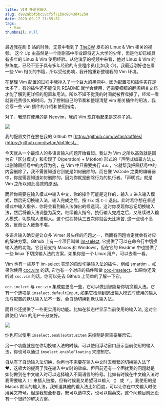 ```yaml
---
title: VIM 多语言输入
slug: d982abbf5bc58cf5f71b8c8843d452b9
date: 2020-09-17 21:55:52
tags:
  - Vim
thumbnail: null
---
```


最近我在刷 B 站的时候，无意中看到了 [TheCW](https://space.bilibili.com/13081489/) 发布的 Linux & Vim 相关的视频。 这个 Up 主虽然是一个刚刚高中毕业即将迈入大学的少年，但是他却已经具有多年的 Linux & Vim 使用经验。从他演示的视频中来看，他对 Linux & Vim 的熟练度，已经不亚于具有多年经验的专业程序员(比如我 😢)。我最近刚好也在看一些 Vim 相关的书籍，所以受他影响，我开始重新整理我的 Vim 环境。

在整理 Vim 配置的过程中我掉入了一个巨大的黑洞中，因为配置项和插件实在是太多了，有的插件还不能仅凭 README 就学会使用，还需要细细的翻阅相关文档才能了解到更详细的配置和用法。所以不知不觉我的时间就被吞噬掉了，经常一看就要花费很久的时间。为了控制自己的节奏和整理清楚 vim 相关插件的用法，我会写一些 vim 插件的介绍和使用指南。

对了，我现在使用的是 Neovim，我的 Vim 现在看起来是这样子的。

![](./assets/vim-looks-like.png)

我的配置文件在放在我的 Github 中 [https://github.com/iwfan/dotfiles](https://github.com/iwfan/dotfiles)。

今天就从一个最烦人的多语言输入问题开始看起。我认为 Vim 之所以高效就是因为它「区分模式」和实现了 O(peration) + M(otion) 形式的「声明式编辑方法」。以删除圆括号中的内容为例，在 Vim 中只需要执行 `dib` ，它就帮我把圆括号中的内容删除了，我不需要知道它到底是如何删除的。而在像 VsCode 之类的编辑器中，你是需要知道如何删除的，因为你就是删除行为的执行者。「声明式」就是 Vim 之所以如此高效的原因。

而若你需要在输入模式中输入中文，你的操作可能是这样的，输入 `a` 进入输入模式，然后先切换输入法，输入完成之后，按 `Esc` 或 `C-[` 退出。此时若你想在普通模式中输入指令，你将会看到输入法弹出的候选词。这时你发现你忘记切换输入法，然后将输入法调整为英文，继续输入指令。执行输入完成之后，又继续进入输入模式，切换输入法输入。这个过程持续三五次你就会无比痛苦, 这一点也不高效，反而让人疲惫不堪。

多语言输入确实是让众多 Vimer 最头疼的问题之一，然而有问题肯定就会有对应的解决方案。Github 上有一个项目叫做 [im-select](https://github.com/daipeihust/im-select), 它提供了可以在命令行中切换输入法的功能。它目前支持 Macos 和 Windows，但在它的 Readme 中也提供了一些 linux 下切换输入法的方案，如果你是一个 Linux 用户，可以去看一看。

Vim 也有一些基于 im-select 实现的自动切换输入法的插件，例如 [smartim](https://github.com/ybian/smartim) 。如果你使用 [coc.vim](https://github.com/neoclide/coc.nvim) 的话, 它也有一个对应的插件叫做 [coc-imselect](https://github.com/neoclide/coc-imselect)。如果你还没听过 `coc.vim` 的话，你可以先去 Github 上简单的了解一下它。

`coc-imelect` 与 `coc.vim` 集成度更高一些，它可以做到智能帮你切换输入法。它有一个选项是 `imselect.defaultInput`, 如果它检测到退出输入模式时使用的输入法与配置的默认输入法不一致，会自动切换到默认输入法。

而且它还提供了一些更实用的功能。比如在状态栏显示当前使用的输入法, 这对全屏使用 Vim 的用户十分友好。

![](./assets/coc-imselect-in-status-line.png)

你也可以使用 `imselect.enableStatusItem` 来控制是否需要展示它。

另一个功能就是在你切换输入法的时候，可以使用浮动窗口展示当前使用的输入法，你也可以通过 `imselect.enableFloating` 来控制它。

自从有了自动输入法切换，你再也不需要在输入中文时去频繁的切换输入法了 ❤，这极大的提高了我在输入中文时的效率。但目前还有一个困扰我的问题就是如何做到在中文输入时可以选择输入不同语言的符号。比如有时候在中文输入法时我需要输入 `[]` 来插入链接，但有时候我又希望可以输入 `【】` 或 `「」`。我使用的是 Macos 默认的输入法，我知道其他的输入法比如百度，可以让你在中文输入时使用英文符号。但是我想全都要，既可以选中文，也可以输英文。这个问题目前还没有一个很好的解决方案。
